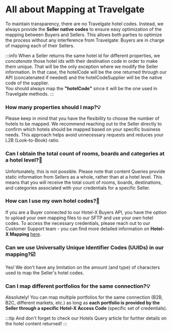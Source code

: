 ﻿---
sidebar_position: 4
---

# All about Mapping at Travelgate

To maintain transparency, there are no Travelgate hotel codes. Instead, we always provide the **Seller native codes** to ensure easy optimization of the mapping between Buyers and Sellers. This allows both parties to optimize the process without any interference from Travelgate: Buyers are in charge of mapping each of their Sellers.

:::info
When a Seller returns the same hotel id for different properties, we *concatenate* those hotel ids with their destination code in order to make them unique. That will be the only exception where we modify the Seller information. In that case, the hotelCode will be the one returned through our API (concatenated if needed) and the hotelCodeSupplier will be the native code of the supplier.  
You should always map the **"hotelCode"** since it will be the one used in Travelgate methods.
:::

### How many properties should I map?💡
Please keep in mind that you have the flexibility to choose the number of hotels to be mapped. We recommend reaching out to the Seller directly to confirm which hotels should be mapped based on your specific business needs. This approach helps avoid unnecessary requests and reduces your L2B (Look-to-Book) ratio.

### Can I obtain the total count of rooms, boards and categories at a hotel level?🏨
Unfortunately, this is not possible. Please note that content Queries provide static information from Sellers as a whole, rather than at a hotel level. This means that you will receive the total count of rooms, boards, destinations, and categories associated with your credentials for a specific Seller.

### How can I use my own hotel codes?🚀
If you are a Buyer connected to our Hotel-X Buyers API, you have the option to upload your own mapping files to our SFTP and use your own hotel codes. To access the necessary credentials, please reach out to our Customer Support team - you can find more detailed information on **Hotel-X Mapping** [here](/docs/apis/for-buyers/hotel-x-pull-buyers-api/plugins/mapping).

### Can we use Universally Unique Identifier Codes (UUIDs) in our mapping?☑️
Yes! We don't have any limitation on the amount (and type) of characters used to map the Seller's hotel codes.

### Can I map different portfolios for the same connection?💡
Absolutely! You can map multiple portfolios for the same connection (B2B, B2C, different markets, etc.) as long as **each portfolio is provided by the Seller through a specific Hotel-X Access Code** (specific set of credentials).

:::tip
And don't forget to check our Hotels Query article for further details on the hotel content returned!
:::